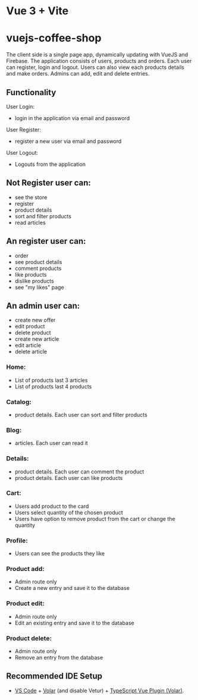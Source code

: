 # Vue 3 + Vite

# vuejs-coffee-shop

The client side is a single page app, dynamically updating with VueJS and Firebase. The application consists of users, products and orders. Each user can register, login and logout. Users can also view each products details and make orders. Admins can add, edit and delete entries.

## Functionality

User Login:
 - login in the application via email and password

User Register:
 - register a new user via email and password

User Logout:
 - Logouts from the application

## Not Register user can:
- see the store
- register
- product details
- sort and filter products
- read articles

## An register user can:
- order
- see product details
- comment products
- like products
- dislike products
- see "my likes" page

## An admin user can:
- create new offer
- edit product
- delete product
- create new article
- edit article
- delete article

### Home:
- List of products last 3 articles
- List of products last 4 products

### Catalog:
- product details. Each user can sort and filter products

### Blog:
- articles. Each user can read it

### Details:
- product details. Each user can comment the product
- product details. Each user can like products

### Cart:
 - Users add product to the card
 - Users select quantity of the chosen product
 - Users have option to remove product from the cart or change the quantity

### Profile:
- Users can see the products they like
 
### Product add:
- Admin route only
- Create a new entry and save it to the database

### Product edit:
 - Admin route only
 - Edit an existing entry and save it to the database

### Product delete:
 - Admin route only
 - Remove an entry from the database

## Recommended IDE Setup

- [VS Code](https://code.visualstudio.com/) + [Volar](https://marketplace.visualstudio.com/items?itemName=Vue.volar) (and disable Vetur) + [TypeScript Vue Plugin (Volar)](https://marketplace.visualstudio.com/items?itemName=Vue.vscode-typescript-vue-plugin).
